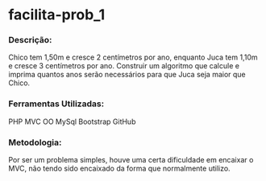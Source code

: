# facilita-prob_1

### Descrição:
Chico tem 1,50m e cresce 2 centímetros por ano, enquanto Juca tem 1,10m e cresce 3 centímetros por ano.
Construir um algoritmo que calcule e imprima quantos anos serão necessários para que Juca seja maior que Chico.

### Ferramentas Utilizadas:
PHP
MVC
OO
MySql
Bootstrap
GitHub

### Metodologia:
Por ser um problema simples, houve uma certa dificuldade em encaixar o MVC, não tendo sido encaixado da forma que normalmente utilizo.
